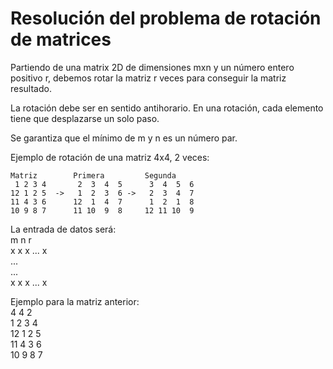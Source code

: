 # Resolución del problema de rotación de matrices

Partiendo de una matrix 2D de dimensiones mxn y un número entero positivo r, debemos rotar la matriz r veces para conseguir la matriz resultado.

La rotación debe ser en sentido antihorario. En una rotación, cada elemento tiene que desplazarse un solo paso.

Se garantiza que el mínimo de m y n es un número par.

Ejemplo de rotación de una matriz 4x4, 2 veces:

    Matriz        Primera         Segunda
     1 2 3 4       2  3  4  5      3  4  5  6
    12 1 2 5  ->   1  2  3  6 ->   2  3  4  7
    11 4 3 6      12  1  4  7      1  2  1  8
    10 9 8 7      11 10  9  8     12 11 10  9

La entrada de datos será:  
m n r  
x x x ... x  
...  
...  
x x x ... x  

Ejemplo para la matriz anterior:  
4 4 2  
1 2 3 4  
12 1 2 5  
11 4 3 6  
10 9 8 7  

